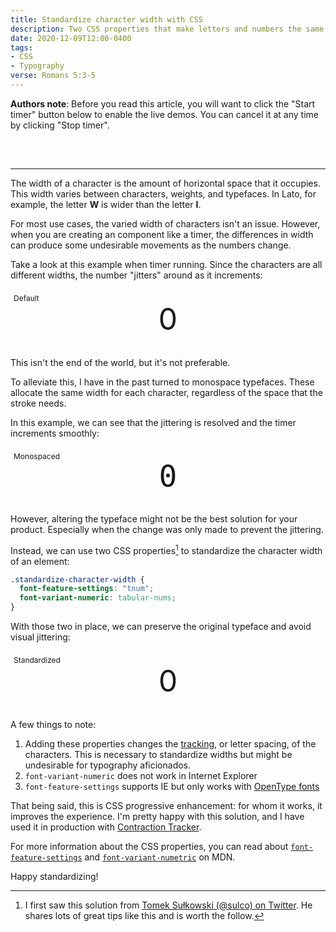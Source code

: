 ```yaml
---
title: Standardize character width with CSS
description: Two CSS properties that make letters and numbers the same width.
date: 2020-12-09T12:00-0400
tags:
- CSS
- Typography
verse: Romans 5:3-5
---
```


**Authors note**: Before you read this article, you will want to click the
"Start timer" button below to enable the live demos. You can cancel it at any
time by clicking "Stop timer".

<div class="button-container">
    <button onclick="startTimer()">Start timer</button>
    <button onclick="stopTimer()">Stop timer</button>
</div>

---

The width of a character is the amount of horizontal space that it occupies.
This width varies between characters, weights, and typefaces. In Lato, for
example, the letter **W** is wider than the letter **I**.

For most use cases, the varied width of characters isn't an issue. However, when
you are creating an component like a timer, the differences in width can produce
some undesirable movements as the numbers change.

Take a look at this example when timer running. Since the characters are all
different widths, the number "jitters" around as it increments:

<div aria-label="Default" class="example">
    <span class="count">0</span>
</div>

This isn't the end of the world, but it's not preferable.

To alleviate this, I have in the past turned to monospace typefaces. These
allocate the same width for each character, regardless of the space that the
stroke needs.

In this example, we can see that the jittering is resolved and the timer
increments smoothly:

<div aria-label="Monospaced" class="example">
    <span class="count">0</span>
</div>

However, altering the typeface might not be the best solution for your product.
Especially when the change was only made to prevent the jittering.

Instead, we can use two CSS properties[^1] to standardize the character width of
an element:

```css
.standardize-character-width {
  font-feature-settings: "tnum";
  font-variant-numeric: tabular-nums;
}
```

With those two in place, we can preserve the original typeface and avoid visual
jittering:

<div aria-label="Standardized" class="example">
    <span class="count">0</span>
</div>

A few things to note:

1. Adding these properties changes the
   [tracking](https://en.wikipedia.org/wiki/Letter-spacing), or letter spacing,
   of the characters. This is necessary to standardize widths but might be
   undesirable for typography aficionados.
2. `font-variant-numeric` does not work in Internet Explorer
3. `font-feature-settings` supports IE but only works with
   [OpenType fonts](https://en.wikipedia.org/wiki/OpenType)

That being said, this is CSS progressive enhancement: for whom it works, it
improves the experience. I'm pretty happy with this solution, and I have used it
in production with
[Contraction Tracker](https://seanmcp.github.io/contractions).

For more information about the CSS properties, you can read about
[`font-feature-settings`](https://developer.mozilla.org/en-US/docs/Web/CSS/font-feature-settings)
and
[`font-variant-numetric`](https://developer.mozilla.org/en-US/docs/Web/CSS/font-variant-numeric)
on MDN.

Happy standardizing!

[^1]:
    I first saw this solution from
    [Tomek Sułkowski (@sulco) on Twitter](https://twitter.com/sulco/status/1293862293139337217).
    He shares lots of great tips like this and is worth the follow.

<style>
.button-container {
    text-align: center;
}

.button-container button {
    background-color: var(--primary);
    border: none;
    border-radius: 2px;
    color: white;
    font-family: inherit;
    font-size: inherit;
    font-weight: bold;
    margin: 0 0.5rem;
    padding: 0.5rem 1rem;
}

.button-container button:focus,
.button-container button:hover {
    box-shadow: 0 2px 4px hsla(0, 0%, 0%, 25%);
    filter: brightness(1.2);
}

.example {
    background-color: var(--off-background);
    padding: 1rem;
    margin: 1rem 0;
    position: relative;
    text-align: center;
}

.example::before {
    content: attr(aria-label);
    font-size: 0.75rem;
    left: 0;
    padding: 5px;
    position: absolute;
    top: 0;
}

.example .count {
    font-size: 3rem;
}

.example[aria-label="Monospaced"] .count {
    font-family: Menlo, Monaco, Fira Code, monospace;
}

.example[aria-label="Standardized"] .count {
    font-feature-settings: "tnum";
    font-variant-numeric: tabular-nums;
}
</style>

<script>
let countEls = document.querySelectorAll('.count')
function incrementCount() {
    let nextNumber
    countEls.forEach(el => {
        if (!nextNumber) nextNumber = Number(el.textContent) + 1
        if (nextNumber > 10000) stopTimer() 
        el.textContent = nextNumber
    })
}
function startTimer() {
    window._interval = setInterval(incrementCount, 100)
}
function stopTimer() {
    clearInterval(window._interval)
}
</script>
